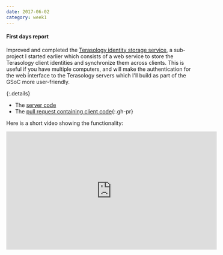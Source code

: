```yaml
---
date: 2017-06-02
category: week1
---
```


#### First days report
Improved and completed the [Terasology identity storage service](http://forum.terasology.org/threads/client-identity-cloud-storage-service.1846/), a sub-project I started earlier which consists of a web service to store the Terasology client identities and synchronize them across clients. This is useful if you have multiple computers, and will make the authentication for the web interface to the Terasology servers which I'll build as part of the GSoC more user-friendly.

{:.details}
- The [server code](https://github.com/gianluca-nitti/terasology-key-server)
- The [pull request containing client code](https://github.com/MovingBlocks/Terasology/pull/2965){:.gh-pr}

Here is a short video showing the functionality:
<br />
<iframe width="560" height="315" src="https://www.youtube.com/embed/kQLucsO8EUw" frameborder="0" allowfullscreen></iframe>
